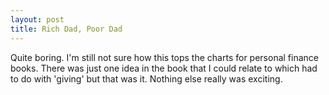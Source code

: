 ```yaml
---
layout: post
title: Rich Dad, Poor Dad
---
```


Quite boring. I'm still not sure how this tops the charts for personal finance books. There was just one idea in the book that I could relate to which had to do with 'giving' but that was it. Nothing else really was exciting.
